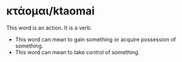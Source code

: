 # κτάομαι/ktaomai
This word is an action. It is a verb.

* This word can mean to gain something or acquire possession of something.
* This word can mean to take control of something.
